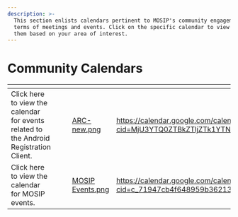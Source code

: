 ```yaml
---
description: >-
  This section enlists calendars pertinent to MOSIP's community engagements in
  terms of meetings and events. Click on the specific calendar to view & track
  them based on your area of interest.
---
```


# Community Calendars

<table data-card-size="large" data-view="cards"><thead><tr><th></th><th></th><th></th><th data-hidden data-card-cover data-type="files"></th><th data-hidden data-card-target data-type="content-ref"></th></tr></thead><tbody><tr><td>Click here to view the calendar for events related to the Android Registration Client.</td><td></td><td></td><td><a href="../.gitbook/assets/ARC-new.png">ARC-new.png</a></td><td><a href="https://calendar.google.com/calendar/u/0?cid=MjU3YTQ0ZTBkZTljZTk1YTNhM2VjNGJkMzc1NjQzM[%E2%80%A6]zA0NzQ5NzQ5ODRlYTI0MjFmMUBncm91cC5jYWxlbmRhci5nb29nbGUuY29t">https://calendar.google.com/calendar/u/0?cid=MjU3YTQ0ZTBkZTljZTk1YTNhM2VjNGJkMzc1NjQzM[…]zA0NzQ5NzQ5ODRlYTI0MjFmMUBncm91cC5jYWxlbmRhci5nb29nbGUuY29t</a></td></tr><tr><td>Click here to view the calendar for MOSIP events.</td><td></td><td></td><td><a href="../.gitbook/assets/MOSIP Events.png">MOSIP Events.png</a></td><td><a href="https://calendar.google.com/calendar/render?cid=c_71947cb4f648959b36213fb377926612583affff81bc11eac77c79489d6e194c@group.calendar.google.com">https://calendar.google.com/calendar/render?cid=c_71947cb4f648959b36213fb377926612583affff81bc11eac77c79489d6e194c@group.calendar.google.com</a></td></tr></tbody></table>
